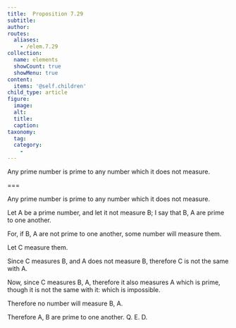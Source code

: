 ```yaml
---
title:  Proposition 7.29
subtitle: 
author:
routes:
  aliases:
    - /elem.7.29
collection:
  name: elements
  showCount: true
  showMenu: true
content:
  items: '@self.children'
child_type: article
figure:
  image:
  alt:
  title:
  caption:
taxonomy:
  tag:
  category:
    - 
---
```


<p>
       <hi rend="ital">Any prime number is prime to any number which it does not measure.</hi>
      </p>

===

<p>
       <span class="ital">Any prime number is prime to any number which it does not measure.</span>
      </p>

<p>Let <span class="ital">A</span> be a prime number, and let it not measure <span class="ital">B</span>; I say that <span class="ital">B</span>, <span class="ital">A</span> are prime to one another. </p>

<p>For, if <span class="ital">B</span>, <span class="ital">A</span> are not prime to one another, some number will measure them. 
      </p>

<p>Let <span class="ital">C</span> measure them. </p>

<p>Since <span class="ital">C</span> measures <span class="ital">B</span>, and <span class="ital">A</span> does not measure <span class="ital">B</span>, therefore <span class="ital">C</span> is not the same with <span class="ital">A</span>. </p>

<p>Now, since <span class="ital">C</span> measures <span class="ital">B</span>, <span class="ital">A</span>, therefore it also measures <span class="ital">A</span> which is prime, though it is not the same with it: which is impossible. <pb n="331"/></p>

<p>Therefore no number will measure <span class="ital">B</span>, <span class="ital">A</span>. </p>

<p>Therefore <span class="ital">A</span>, <span class="ital">B</span> are prime to one another. Q. E. D.</p>
